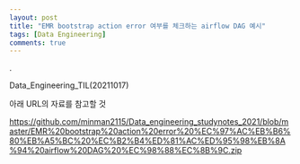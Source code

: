 ```yaml
---
layout: post
title: "EMR bootstrap action error 여부를 체크하는 airflow DAG 예시"
tags: [Data Engineering]
comments: true
---
```


.

Data_Engineering_TIL(20211017)

아래 URL의 자료를 참고할 것

https://github.com/minman2115/Data_engineering_studynotes_2021/blob/master/EMR%20bootstrap%20action%20error%20%EC%97%AC%EB%B6%80%EB%A5%BC%20%EC%B2%B4%ED%81%AC%ED%95%98%EB%8A%94%20airflow%20DAG%20%EC%98%88%EC%8B%9C.zip